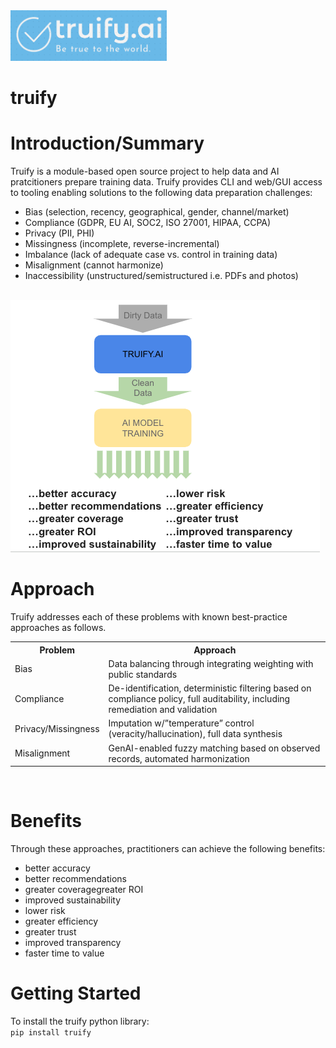 <img src="TruifyLogo.png" width="250" height="81"/>

# truify
<h1>Introduction/Summary</h1>
Truify is a module-based open source project to help data and AI pratcitioners prepare training data.  Truify provides CLI and web/GUI access to tooling enabling solutions to the following data preparation challenges:
<UL>
<li>Bias (selection, recency, geographical, gender, channel/market)</li>
<li>Compliance (GDPR, EU AI, SOC2, ISO 27001, HIPAA, CCPA)</li>
<li>Privacy (PII, PHI)</li>
<li>Missingness (incomplete, reverse-incremental)</li>
<li>Imbalance (lack of adequate case vs. control in training data)</li>
<li>Misalignment (cannot harmonize)</li>
<li>Inaccessibility (unstructured/semistructured i.e. PDFs and photos)</li>
</UL>
<br>
<center></center><img src="diagram.png"/></center>
<h1>Approach</h1>
Truify addresses each of these problems with known best-practice approaches as follows.
<table>
<tr>
<th>Problem</th>
<th>Approach</th>
</tr>
<tr>
  <td>Bias</td>
  <td>Data balancing through integrating weighting with public standards</td>
</tr>
<tr>
  <td>Compliance</td>
  <td>De-identification, deterministic filtering based on compliance policy, full auditability, including remediation and validation</td>
</tr>
<tr>
  <td>Privacy/Missingness</td>
  <td>Imputation w/”temperature” control (veracity/hallucination), full data synthesis</td>
</tr>
<tr>
  <td>Misalignment</td>
  <td>GenAI-enabled fuzzy matching based on observed records, automated harmonization</td>
</tr>
</table>
<br>
<h1>Benefits</h1>
Through these approaches, practitioners can achieve the following benefits:
<ul>
<li>better accuracy</li>
<li>better recommendations</li>
<li>greater coveragegreater ROI</li>
<li>improved sustainability</li>
<li>lower risk</li>
<li>greater efficiency</li>
<li>greater trust</li>
<li>improved transparency </li>
<li>faster time to value</li>
</ul>

<h1>Getting Started</h1>
To install the truify python library: <br>
<code>pip install truify</code>
